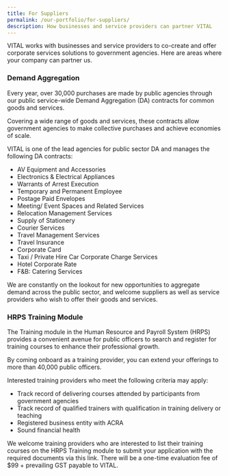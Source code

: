 ```yaml
---
title: For Suppliers
permalink: /our-portfolio/for-suppliers/
description: How businesses and service providers can partner VITAL
---
```

VITAL works with businesses and service providers to co-create and offer corporate services solutions to government agencies. Here are areas where your company can partner us.

### Demand Aggregation

Every year, over 30,000 purchases are made by public agencies through our public service-wide Demand Aggregation (DA) contracts for common goods and services. 

Covering a wide range of goods and services, these contracts allow government agencies to make collective purchases and achieve economies of scale.

VITAL is one of the lead agencies for public sector DA and manages the following DA contracts:

<ul>
    <li>AV Equipment and Accessories&nbsp;</li>
    <li>Electronics &amp; Electrical Appliances&nbsp;</li>
    <li>Warrants of Arrest Execution&nbsp;</li>
    <li>Temporary and Permanent Employee&nbsp;</li>
    <li>Postage Paid Envelopes&nbsp;</li>
    <li>Meeting/ Event Spaces and Related Services&nbsp;</li>
    <li>Relocation Management Services&nbsp;</li>
    <li>Supply of Stationery&nbsp;</li>
    <li>Courier Services&nbsp;</li>
    <li>Travel Management Services&nbsp;</li>
    <li>Travel Insurance&nbsp;</li>
    <li>Corporate Card&nbsp;</li>
    <li>Taxi / Private Hire Car Corporate Charge Services&nbsp;</li>
    <li>Hotel Corporate Rate&nbsp;</li>
    <li>F&amp;B: Catering Services&nbsp;</li>
</ul>

We are constantly on the lookout for new opportunities to aggregate demand across the public sector, and welcome suppliers as well as service providers who wish to offer their goods and services.


### HRPS Training Module

The Training module in the Human Resource and Payroll System (HRPS) provides a convenient avenue for public officers to search and register for training courses to enhance their professional growth.

By coming onboard as a training provider, you can extend your offerings to more than 40,000 public officers.

Interested training providers who meet the following criteria may apply:
<ul>
   <li>Track record of delivering courses attended by participants from government agencies&nbsp;</li>
   <li>Track record of qualified trainers with qualification in training delivery or teaching&nbsp;</li>
   <li>Registered business entity with ACRA&nbsp;</li>
   <li>Sound financial health&nbsp;</li>
</ul>

We welcome training providers who are interested to list their training courses on the HRPS Training module to submit your application with the required documents via this link. There will be a one-time evaluation fee of $99 + prevailing GST payable to VITAL.